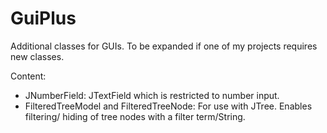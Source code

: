 # GuiPlus
Additional classes for GUIs.
To be expanded if one of my projects requires new classes.

Content:
* JNumberField: JTextField which is restricted to number input.
* FilteredTreeModel and FilteredTreeNode: For use with JTree. Enables filtering/ hiding of tree nodes with a filter term/String.  

